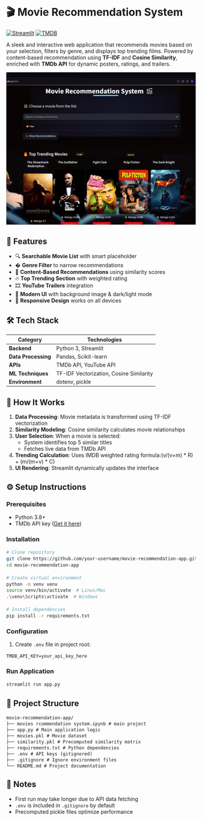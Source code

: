 # 🎬 Movie Recommendation System

[![Streamlit](https://img.shields.io/badge/Streamlit-FF4B4B?style=for-the-badge&logo=Streamlit&logoColor=white)](https://streamlit.io/)
[![TMDB](https://img.shields.io/badge/TMDB-01D277?style=for-the-badge&logo=tmdb&logoColor=white)](https://www.themoviedb.org/)

A sleek and interactive web application that recommends movies based on your selection, filters by genre, and displays top trending films. Powered by content-based recommendation using **TF-IDF** and **Cosine Similarity**, enriched with **TMDb API** for dynamic posters, ratings, and trailers.

![App Screenshot](IMG_20250706_165939_336.png)

## 🚀 Features

- 🔍 **Searchable Movie List** with smart placeholder
- � **Genre Filter** to narrow recommendations
- 🤖 **Content-Based Recommendations** using similarity scores
- 🔥 **Top Trending Section** with weighted rating
- 🎞️ **YouTube Trailers** integration
- 🎨 **Modern UI** with background image & dark/light mode
- 📱 **Responsive Design** works on all devices

## 🛠 Tech Stack

| Category | Technologies |
|----------|--------------|
| **Backend** | Python 3, Streamlit |
| **Data Processing** | Pandas, Scikit-learn |
| **APIs** | TMDb API, YouTube API |
| **ML Techniques** | TF-IDF Vectorization, Cosine Similarity |
| **Environment** | dotenv, pickle |

## 🧠 How It Works

1. **Data Processing**: Movie metadata is transformed using TF-IDF vectorization
2. **Similarity Modeling**: Cosine similarity calculates movie relationships
3. **User Selection**: When a movie is selected:
   - System identifies top 5 similar titles
   - Fetches live data from TMDb API
4. **Trending Calculation**: Uses IMDB weighted rating formula:(v/(v+m) * R) + (m/(m+v) * C)
5. **UI Rendering**: Streamlit dynamically updates the interface

## ⚙️ Setup Instructions

### Prerequisites
- Python 3.8+
- TMDb API key ([Get it here](https://www.themoviedb.org/documentation/api))

### Installation
```bash
# Clone repository
git clone https://github.com/your-username/movie-recommendation-app.git
cd movie-recommendation-app

# Create virtual environment
python -m venv venv
source venv/bin/activate  # Linux/Mac
.\venv\Scripts\activate  # Windows

# Install dependencies
pip install -r requirements.txt
```

### Configuration
1. Create `.env` file in project root:
```env
TMDB_API_KEY=your_api_key_here
```

### Run Application
```bash
streamlit run app.py
```

## 📂 Project Structure
```
movie-recommendation-app/
├── movies rcommendation system.ipynb # main project
├── app.py # Main application logic
├── movies.pkl # Movie dataset
├── similarity.pkl # Precomputed similarity matrix
├── requirements.txt # Python dependencies
├── .env # API keys (gitignored)
├── .gitignore # Ignore environment files
└── README.md # Project documentation
```

## 📌 Notes
- First run may take longer due to API data fetching
- `.env` is included in `.gitignore` by default
- Precomputed pickle files optimize performance

